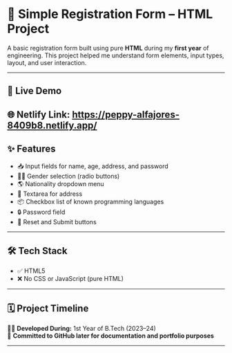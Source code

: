 

# 📝 Simple Registration Form – HTML Project

A basic registration form built using pure **HTML** during my **first year** of engineering. This project helped me understand form elements, input types, layout, and user interaction.

---

## 🔗 Live Demo

🌐 **Netlify Link**: https://peppy-alfajores-8409b8.netlify.app/
---

## ✨ Features

- 📥 Input fields for name, age, address, and password
- 👩‍⚖️ Gender selection (radio buttons)
- 🌎 Nationality dropdown menu
- 💬 Textarea for address
- 📦 Checkbox list of known programming languages
- 🔒 Password field
- 🧹 Reset and Submit buttons

---

## 🛠 Tech Stack

- ✅ HTML5  
- ❌ No CSS or JavaScript (pure HTML)

---

## 🗓️ Project Timeline

🧑‍🎓 **Developed During:** 1st Year of B.Tech (2023–24)  
💾 **Committed to GitHub later for documentation and portfolio purposes**

---


